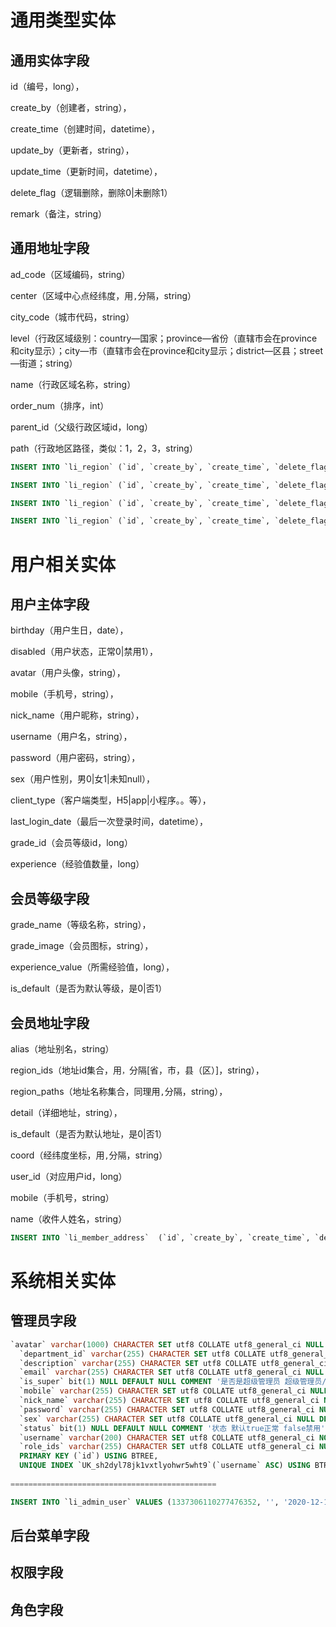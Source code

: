 # 通用类型实体

## 通用实体字段

id（编号，long），

create_by（创建者，string），

create_time（创建时间，datetime），

update_by（更新者，string），

update_time（更新时间，datetime），

delete_flag（逻辑删除，删除0|未删除1）

remark（备注，string）

## 通用地址字段

ad_code（区域编码，string）

center（区域中心点经纬度，用`,`分隔，string）

city_code（城市代码，string）

level（行政区域级别：country—国家；province—省份（直辖市会在province和city显示）；city—市（直辖市会在province和city显示；district—区县；street—街道；string）

name（行政区域名称，string）

order_num（排序，int）

parent_id（父级行政区域id，long）

path（行政地区路径，类似：1，2，3，string）

```sql
INSERT INTO `li_region` (`id`, `create_by`, `create_time`, `delete_flag`, `update_by`, `update_time`, `ad_code`, `center`, `city_code`, `level`, `name`, `order_num`, `parent_id`, `path`) VALUES (1542796229655023616, 'admin', '2022-07-01 17:04:19.624000', b'0', NULL, NULL, '410000', '113.753094,34.767052', NULL, 'province', '河南省', 0, 0, ',0');

INSERT INTO `li_region` (`id`, `create_by`, `create_time`, `delete_flag`, `update_by`, `update_time`, `ad_code`, `center`, `city_code`, `level`, `name`, `order_num`, `parent_id`, `path`) VALUES (1542796229655023617, 'admin', '2022-07-01 17:04:19.630000', b'0', NULL, NULL, '410300', '112.453895,34.619702', '0379', 'city', '洛阳市', 0, 1542796229655023616, ',0,1542796229655023616');

INSERT INTO `li_region` (`id`, `create_by`, `create_time`, `delete_flag`, `update_by`, `update_time`, `ad_code`, `center`, `city_code`, `level`, `name`, `order_num`, `parent_id`, `path`) VALUES (1542796229655023618, 'admin', '2022-07-01 17:04:19.634000', b'0', NULL, NULL, '410323', '112.13246,34.728909', '0379', 'district', '新安县', 0, 1542796229655023617, ',0,1542796229655023616,1542796229655023617');

INSERT INTO `li_region` (`id`, `create_by`, `create_time`, `delete_flag`, `update_by`, `update_time`, `ad_code`, `center`, `city_code`, `level`, `name`, `order_num`, `parent_id`, `path`) VALUES (1542796229655023619, 'admin', '2022-07-01 17:04:19.636000', b'0', NULL, NULL, '410323', '112.076089,34.786316', '0379', 'street', '铁门镇', 0, 1542796229655023618, ',0,1542796229655023616,1542796229655023617,1542796229655023618');
```



# 用户相关实体

## 用户主体字段

birthday（用户生日，date），

disabled（用户状态，正常0|禁用1），

avatar（用户头像，string），

mobile（手机号，string），

nick_name（用户昵称，string），

username（用户名，string），

password（用户密码，string），

sex（用户性别，男0|女1|未知null），

client_type（客户端类型，H5|app|小程序。。等），

last_login_date（最后一次登录时间，datetime），

grade_id（会员等级id，long）

experience（经验值数量，long）

## 会员等级字段

grade_name（等级名称，string），

grade_image（会员图标，string），

experience_value（所需经验值，long），

is_default（是否为默认等级，是0|否1）

## 会员地址字段

alias（地址别名，string）

region_ids（地址id集合，用`，`分隔[省，市，县（区）]，string），

region_paths（地址名称集合，同理用`,`分隔，string），

detail（详细地址，string），

is_default（是否为默认地址，是0|否1）

coord（经纬度坐标，用`,`分隔，string）

user_id（对应用户id，long）

mobile（手机号，string）

name（收件人姓名，string）

```sql
INSERT INTO `li_member_address`  (`id`, `create_by`, `create_time`, `delete_flag`, `update_by`, `update_time`, `alias`,`region_ids`, `region_paths`, `detail`, `is_default`, `coord`, `user_id`, `mobile`, `name`) VALUES (1464108195383668738, '13011111111', '2021-11-26 13:46:10.000000', b'0', '13011111111', '2021-11-27 04:08:15.042000', 'null', '1401797451504943104,1401797451509137679,1401797451513331719,1401797451513331723', '广东省,深圳市,福田区,华强北街道', '振兴路341号上步工业区', b'0', '22.547, 114.085947', '1376417684140326912', '13333333333', '1231');
```

# 系统相关实体

## 管理员字段

```sql
`avatar` varchar(1000) CHARACTER SET utf8 COLLATE utf8_general_ci NULL DEFAULT NULL COMMENT '用户头像',
  `department_id` varchar(255) CHARACTER SET utf8 COLLATE utf8_general_ci NULL DEFAULT NULL COMMENT '所属部门ID',
  `description` varchar(255) CHARACTER SET utf8 COLLATE utf8_general_ci NULL DEFAULT NULL COMMENT '备注',
  `email` varchar(255) CHARACTER SET utf8 COLLATE utf8_general_ci NULL DEFAULT NULL COMMENT '邮件',
  `is_super` bit(1) NULL DEFAULT NULL COMMENT '是否是超级管理员 超级管理员/普通管理员',
  `mobile` varchar(255) CHARACTER SET utf8 COLLATE utf8_general_ci NULL DEFAULT NULL COMMENT '手机',
  `nick_name` varchar(255) CHARACTER SET utf8 COLLATE utf8_general_ci NULL DEFAULT NULL COMMENT '昵称',
  `password` varchar(255) CHARACTER SET utf8 COLLATE utf8_general_ci NULL DEFAULT NULL COMMENT '密码',
  `sex` varchar(255) CHARACTER SET utf8 COLLATE utf8_general_ci NULL DEFAULT NULL,
  `status` bit(1) NULL DEFAULT NULL COMMENT '状态 默认true正常 false禁用',
  `username` varchar(200) CHARACTER SET utf8 COLLATE utf8_general_ci NOT NULL COMMENT '用户名',
  `role_ids` varchar(255) CHARACTER SET utf8 COLLATE utf8_general_ci NULL DEFAULT NULL COMMENT '角色ID集合',
  PRIMARY KEY (`id`) USING BTREE,
  UNIQUE INDEX `UK_sh2dyl78jk1vxtlyohwr5wht9`(`username` ASC) USING BTREE
  
==============================================

INSERT INTO `li_admin_user` VALUES (1337306110277476352, '', '2020-12-11 07:59:57.000000', b'0', 'admin', '2021-12-01 16:44:56.648000', 'https://lilishop-oss.oss-cn-beijing.aliyuncs.com/65e87ffa718b42bb9c201712566dbc9a.png', '1364415918628667392', 'aaa', 'aaa@aa.com', b'1', '13012345678', '初一', '$2a$10$sVnczXsvm2V0SBKCx3e96eRr6Ssl69bh56iD3RJNJE3o2LzqEO4qW', NULL, b'1', 'admin', '1394944593522327552');
```

## 后台菜单字段

## 权限字段

## 角色字段

